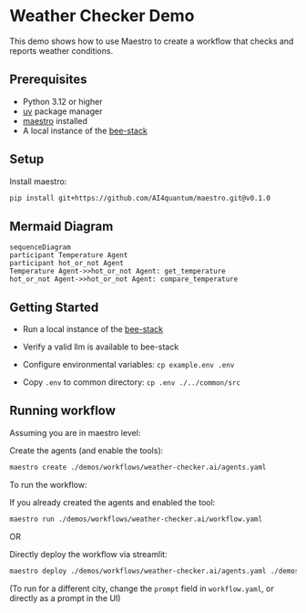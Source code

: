 # Weather Checker Demo

This demo shows how to use Maestro to create a workflow that checks and reports weather conditions.

## Prerequisites

* Python 3.12 or higher
* [uv](https://github.com/astral-sh/uv) package manager
* [maestro](https://github.com/AI4quantum/maestro) installed
* A local instance of the [bee-stack](https://github.com/AI4quantum/bee-stack/blob/main/README.md)


## Setup

Install maestro:
```bash
pip install git+https://github.com/AI4quantum/maestro.git@v0.1.0
```

## Mermaid Diagram

<!-- MERMAID_START -->
```mermaid
sequenceDiagram
participant Temperature Agent
participant hot_or_not Agent
Temperature Agent->>hot_or_not Agent: get_temperature
hot_or_not Agent->>hot_or_not Agent: compare_temperature
```
<!-- MERMAID_END -->

## Getting Started

* Run a local instance of the [bee-stack](https://github.com/AI4quantum/bee-stack/blob/main/README.md)

* Verify a valid llm is available to bee-stack

* Configure environmental variables: `cp example.env .env`

* Copy `.env` to common directory: `cp .env ./../common/src`

## Running workflow

Assuming you are in maestro level:

Create the agents (and enable the tools): 
```bash
maestro create ./demos/workflows/weather-checker.ai/agents.yaml
```

To run the workflow:

If you already created the agents and enabled the tool:
```bash
maestro run ./demos/workflows/weather-checker.ai/workflow.yaml
```

OR

Directly deploy the workflow via streamlit:
```bash
maestro deploy ./demos/workflows/weather-checker.ai/agents.yaml ./demos/workflows/weather-checker.ai/workflow.yaml
```
(To run for a different city, change the `prompt` field in `workflow.yaml`, or directly as a prompt in the UI)
